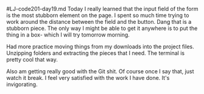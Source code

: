 #LJ-code201-day19.md
Today I really learned that the input field of the form is the most stubborn element on the page. I spent so much time trying to work around the distance between the field and the button. Dang that is a stubborn piece. The only way I might be able to get it anywhere is to put the thing in a box- which I will try tomorrow morning.

 Had more practice moving things from my downloads into the project files. Unzipping folders and extracting the pieces that I need. The terminal is pretty cool that way.

 Also am getting really good with the Git shit. Of course once I say that, just watch it break. I feel very satisfied with the work I have done. It's invigorating.
